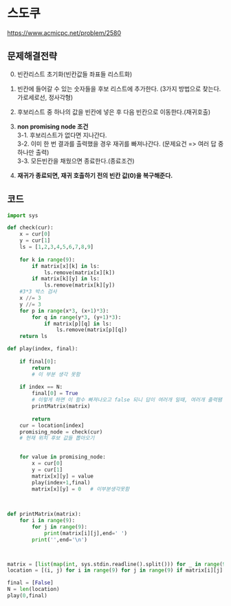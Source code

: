 # 스도쿠
https://www.acmicpc.net/problem/2580

## 문제해결전략
0. 빈칸리스트 초기화(빈칸값들 좌표들 리스트화)
1. 빈칸에 들어갈 수 있는 숫자들을 후보 리스트에 추가한다. (3가지 방법으로 찾는다. 가로세로선, 정사각형)
2. 후보리스트 중 하나의 값을 빈칸에 넣은 후 다음 빈칸으로 이동한다.(재귀호출)
3. __non promising node 조건__  
3-1. 후보리스트가 없다면 지나간다.  
3-2. 이미 한 번 결과를 출력했을 경우 재귀를 빠져나간다. (문제요건 => 여러 답 중 하나만 출력)  
3-3. 모든빈칸을 채웠으면 종료한다.(종료조건)   

4. __재귀가 종료되면, 재귀 호출하기 전의 빈칸 값(0)을 복구해준다.__


## 코드
```python
import sys

def check(cur):
    x = cur[0]
    y = cur[1]
    ls = [1,2,3,4,5,6,7,8,9]
   
    for k in range(9):
        if matrix[x][k] in ls:
            ls.remove(matrix[x][k])
        if matrix[k][y] in ls:
            ls.remove(matrix[k][y])
    #3*3 박스 검사
    x //= 3
    y //= 3
    for p in range(x*3, (x+1)*3):
        for q in range(y*3, (y+1)*3):
            if matrix[p][q] in ls:
                ls.remove(matrix[p][q])
    return ls

def play(index, final):
    
    if final[0]:
        return
        # 이 부분 생각 못함
    
    if index == N:
        final[0] = True
        # 이렇게 하면 이 함수 빠져나오고 false 되니 답이 여러개 일때, 여러개 출력됌 
        printMatrix(matrix)
        
        return
    cur = location[index]
    promising_node = check(cur)
    # 현재 위치 후보 값들 뽑아오기
    

    for value in promising_node:                
        x = cur[0]
        y = cur[1]
        matrix[x][y] = value
        play(index+1,final)
        matrix[x][y] = 0   # 이부분생각못함
        
        

def printMatrix(matrix):
    for i in range(9):
        for j in range(9):
            print(matrix[i][j],end=' ')
        print('',end='\n')



matrix = [list(map(int, sys.stdin.readline().split())) for _ in range(9)]
location = [(i, j) for i in range(9) for j in range(9) if matrix[i][j] == 0]

final = [False]
N = len(location)
play(0,final)

```
